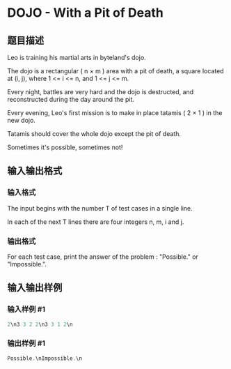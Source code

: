 # DOJO - With a Pit of Death

## 题目描述

Leo is training his martial arts in byteland's dojo.

The dojo is a rectangular ( n × m ) area with a pit of death, a square located at (i, j), where 1 <= i <= n, and 1 <= j <= m.

Every night, battles are very hard and the dojo is destructed, and reconstructed during the day around the pit.

Every evening, Leo's first mission is to make in place tatamis ( 2 × 1 ) in the new dojo.

Tatamis should cover the whole dojo except the pit of death.

Sometimes it's possible, sometimes not!

## 输入输出格式

### 输入格式

The input begins with the number T of test cases in a single line.

In each of the next T lines there are four integers n, m, i and j.

### 输出格式

For each test case, print the answer of the problem : "Possible." or "Impossible.".

## 输入输出样例

### 输入样例 #1

```cpp
2\n3 3 2 2\n3 3 1 2\n
```


### 输出样例 #1

```cpp
Possible.\nImpossible.\n
```


